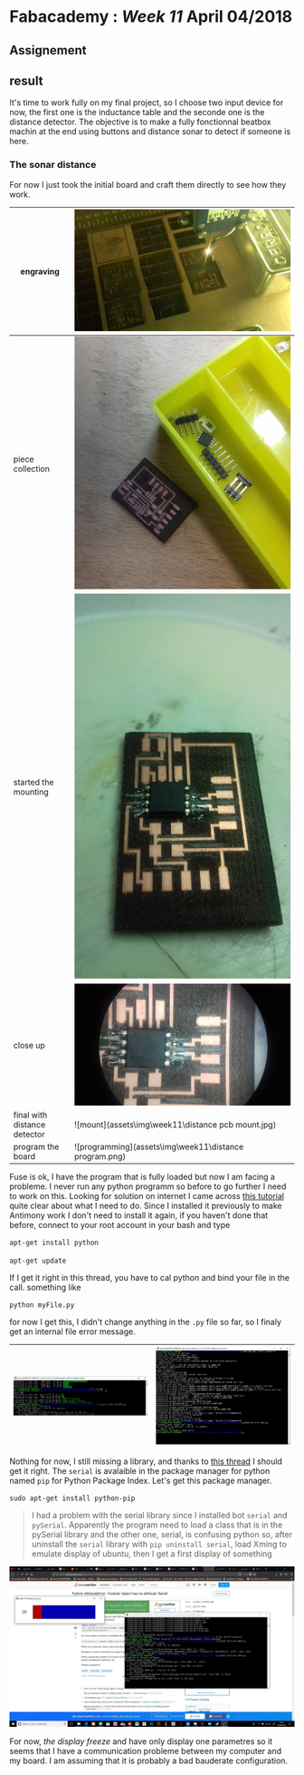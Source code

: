 # Fabacademy : *Week 11* **April 04/2018**

## Assignement

## result

It's time to work fully on my final project, so I choose two input device for now, the first one is the inductance table and the seconde one is the distance detector. The objective is to make a fully fonctionnal beatbox machin at the end using buttons and distance sonar to detect if someone is here.

### The sonar distance

For now I just took the initial board and craft them directly to see how they work.

| engraving | ![engrave1](assets\img\week11\engrave01.jpg) |
| --- | --- |
| piece collection | ![pcb](assets\img\week11\pcb_.jpg) |
| started the mounting | ![pcb](assets\img\week11\distancePCB01.jpg) |
| close up | ![pcb](assets\img\week11\distancePCB02.jpg) |
| final with distance detector | ![mount](assets\img\week11\distance pcb mount.jpg) |
| program the board | ![programming](assets\img\week11\distance program.png) |

Fuse is ok, I have the program that is fully loaded but now I am facing a probleme. I never run any python programm so before to go further I need to work on this. Looking for solution on internet I came across [this tutorial ](https://www.pythoncentral.io/execute-python-script-file-shell/) quite clear about what I need to do. Since I installed it previously to make Antimony work I don't need to install it again, if you haven't done that before, connect to your root account in your bash and type

```
apt-get install python

apt-get update

```

If I get it right in this thread, you have to cal python and bind your file in the call. something like

```
python myFile.py

```

for now I get this, I didn't change anything in the `.py` file so far, so I finaly get an internal file error message.

| ![error 1](assets\img\week11\goPython00.jpg) | ![error 2](assets\img\week11\goPython01.jpg) |
| --- | --- |

Nothing for now, I still missing a library, and thanks to [this thread](https://stackoverflow.com/questions/33267070/no-module-named-serial) I should get it right. The `serial` is avalaible in the package manager for python named `pip` for Python Package Index. Let's get this package manager.

```
sudo apt-get install python-pip

```

> I had a problem with the serial library since I installed bot `serial` and `pySerial`. Apparently the program need to load a class that is in the pySerial library and the other one, serial, is confusing python so, after uninstall the `serial` library with `pip uninstall serial`, load Xming to emulate display of ubuntu, then I get a first display of something

![python first success](assets\img\week11\goPython02.jpg)

For now, *the display freeze* and have only display one parametres so it seems that I have a communication probleme between my computer and my board. I am assuming that it is probably a bad bauderate configuration.
